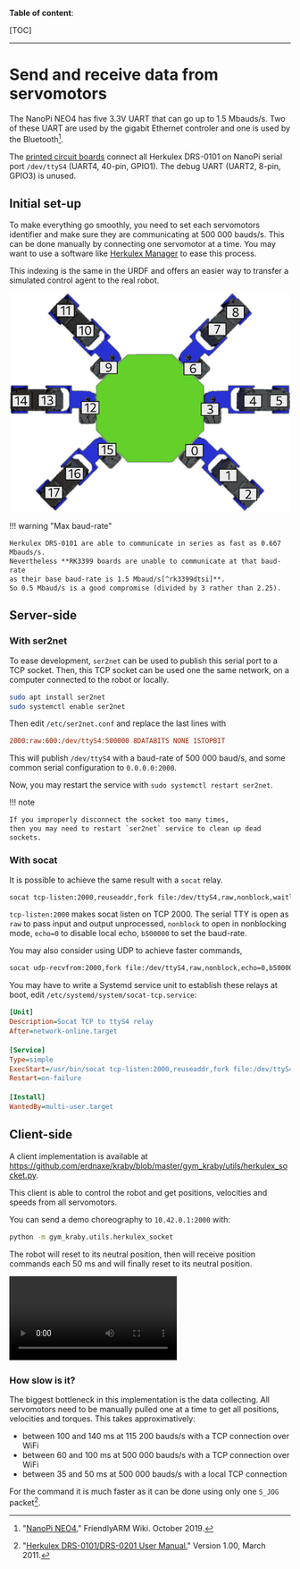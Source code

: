 **Table of content**:

[TOC]

* * *

# Send and receive data from servomotors

The NanoPi NEO4 has five 3.3V UART that can go up to 1.5 Mbauds/s.
Two of these UART are used by the gigabit Ethernet controler
and one is used by the Bluetooth[^nanopi_wiki].

The [printed circuit boards](build_the_electronics.md) connect all
Herkulex DRS-0101 on NanoPi serial port `/dev/ttyS4` (UART4, 40-pin, GPIO1).
The debug UART (UART2, 8-pin, GPIO3) is unused.

## Initial set-up

To make everything go smoothly, you need to set each servomotors identifier
and make sure they are communicating at 500 000 bauds/s.
This can be done manually by connecting one servomotor at a time.
You may want to use a software like
[Herkulex Manager](http://hovis.co.kr/guide/herkulex_manager_eng.html)
to ease this process.

This indexing is the same in the URDF
and offers an easier way
to transfer a simulated control agent to the real robot.

![servomotors id](img/servomotors_id.jpg)

!!! warning "Max baud-rate"

    Herkulex DRS-0101 are able to communicate in series as fast as 0.667 Mbauds/s.
    Nevertheless **RK3399 boards are unable to communicate at that baud-rate
    as their base baud-rate is 1.5 Mbaud/s[^rk3399dtsi]**.
    So 0.5 Mbaud/s is a good compromise (divided by 3 rather than 2.25).

## Server-side

### With ser2net

To ease development, `ser2net` can be used to publish
this serial port to a TCP socket.
Then, this TCP socket can be used one the same network, on a computer connected to the robot or locally.

```bash
sudo apt install ser2net
sudo systemctl enable ser2net
```

Then edit `/etc/ser2net.conf` and replace the last lines with

```ini
2000:raw:600:/dev/ttyS4:500000 8DATABITS NONE 1STOPBIT
```

This will publish `/dev/ttyS4` with a baud-rate of 500 000 baud/s,
and some common serial configuration to `0.0.0.0:2000`.

Now, you may restart the service with `sudo systemctl restart ser2net`.

!!! note

    If you improperly disconnect the socket too many times,
    then you may need to restart `ser2net` service to clean up dead sockets.

### With socat

It is possible to achieve the same result with a `socat` relay.

```bash
socat tcp-listen:2000,reuseaddr,fork file:/dev/ttyS4,raw,nonblock,waitlock=/tmp/s0.lock,echo=0,b500000
```

`tcp-listen:2000` makes socat listen on TCP 2000.
The serial TTY is open as `raw` to pass input and output unprocessed,
`nonblock` to open in nonblocking mode,
`echo=0` to disable local echo,
`b500000` to set the baud-rate.

You may also consider using UDP to achieve faster commands,

```bash
socat udp-recvfrom:2000,fork file:/dev/ttyS4,raw,nonblock,echo=0,b500000
```

You may have to write a Systemd service unit to establish these relays at boot,
edit `/etc/systemd/system/socat-tcp.service`:

```ini
[Unit]
Description=Socat TCP to ttyS4 relay
After=network-online.target

[Service]
Type=simple
ExecStart=/usr/bin/socat tcp-listen:2000,reuseaddr,fork file:/dev/ttyS4,raw,nonblock,waitlock=/tmp/s0.lock,echo=0,b500000
Restart=on-failure

[Install]
WantedBy=multi-user.target
```

## Client-side

A client implementation is available at
<https://github.com/erdnaxe/kraby/blob/master/gym_kraby/utils/herkulex_socket.py>.

This client is able to control the robot and get positions,
velocities and speeds from all servomotors.

You can send a demo choreography to `10.42.0.1:2000` with:

```bash
python -m gym_kraby.utils.herkulex_socket
```

The robot will reset to its neutral position,
then will receive position commands each 50 ms
and will finally reset to its neutral position.

<video style="max-width:100%;height:auto" preload="metadata" controls="">
<source src="https://perso.crans.org/erdnaxe/videos/projet_hexapod/herkulex_demo.mp4" type="video/mp4">
</video><br/>

### How slow is it?

The biggest bottleneck in this implementation is the data collecting.
All servomotors need to be manually pulled one at a time to get all positions,
velocities and torques.
This takes approximatively:

-   between 100 and 140 ms at 115 200 bauds/s with a TCP connection over WiFi
-   between 60 and 100 ms at 500 000 bauds/s with a TCP connection over WiFi
-   between 35 and 50 ms at 500 000 bauds/s with a local TCP connection

For the command it is much faster as it can be done using only one
`S_JOG` packet[^herkulex_manual].

[^nanopi_wiki]: "[NanoPi NEO4.](http://wiki.friendlyarm.com/wiki/index.php/NanoPi_NEO4)" FriendlyARM Wiki. October 2019.

[^herkulex_manual]: "[Herkulex DRS-0101/DRS-0201 User Manual.](https://www.robotshop.com/media/files/PDF/manual-drs-0101.pdf)" Version 1.00, March 2011.

[^rk3399dtsi]: "[RK3368 device-tree](https://github.com/torvalds/linux/blob/master/arch/arm64/boot/dts/rockchip/rk3368.dtsi#L388-L398)", lines 388-398. Linux Kernel source code. April 2020.

